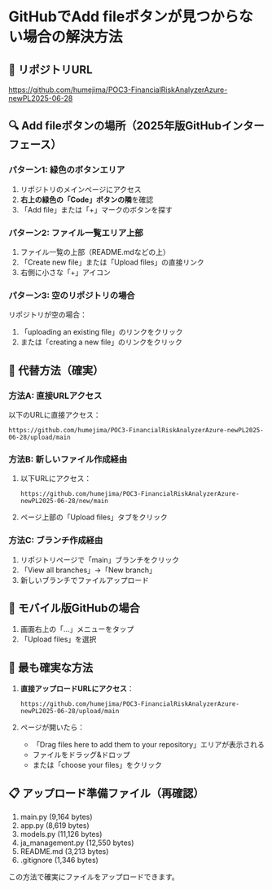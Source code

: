# GitHubでAdd fileボタンが見つからない場合の解決方法

## 🎯 リポジトリURL
https://github.com/humejima/POC3-FinancialRiskAnalyzerAzure-newPL2025-06-28

## 🔍 Add fileボタンの場所（2025年版GitHubインターフェース）

### パターン1: 緑色のボタンエリア
1. リポジトリのメインページにアクセス
2. **右上の緑色の「Code」ボタンの隣**を確認
3. 「Add file」または「+」マークのボタンを探す

### パターン2: ファイル一覧エリア上部
1. ファイル一覧の上部（README.mdなどの上）
2. 「Create new file」または「Upload files」の直接リンク
3. 右側に小さな「+」アイコン

### パターン3: 空のリポジトリの場合
リポジトリが空の場合：
1. 「uploading an existing file」のリンクをクリック
2. または「creating a new file」のリンクをクリック

## 🔧 代替方法（確実）

### 方法A: 直接URLアクセス
以下のURLに直接アクセス：
```
https://github.com/humejima/POC3-FinancialRiskAnalyzerAzure-newPL2025-06-28/upload/main
```

### 方法B: 新しいファイル作成経由
1. 以下URLにアクセス：
   ```
   https://github.com/humejima/POC3-FinancialRiskAnalyzerAzure-newPL2025-06-28/new/main
   ```
2. ページ上部の「Upload files」タブをクリック

### 方法C: ブランチ作成経由
1. リポジトリページで「main」ブランチをクリック
2. 「View all branches」→「New branch」
3. 新しいブランチでファイルアップロード

## 📱 モバイル版GitHubの場合
1. 画面右上の「...」メニューをタップ
2. 「Upload files」を選択

## 🎯 最も確実な方法
1. **直接アップロードURLにアクセス**：
   ```
   https://github.com/humejima/POC3-FinancialRiskAnalyzerAzure-newPL2025-06-28/upload/main
   ```

2. ページが開いたら：
   - 「Drag files here to add them to your repository」エリアが表示される
   - ファイルをドラッグ&ドロップ
   - または「choose your files」をクリック

## 📋 アップロード準備ファイル（再確認）
1. main.py (9,164 bytes)
2. app.py (8,619 bytes)
3. models.py (11,126 bytes)
4. ja_management.py (12,550 bytes)
5. README.md (3,213 bytes)
6. .gitignore (1,346 bytes)

この方法で確実にファイルをアップロードできます。